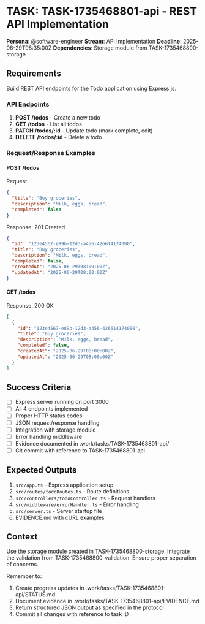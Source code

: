 # TASK: TASK-1735468801-api - REST API Implementation
**Persona**: @software-engineer
**Stream**: API Implementation
**Deadline**: 2025-06-29T08:35:00Z
**Dependencies**: Storage module from TASK-1735468800-storage

## Requirements
Build REST API endpoints for the Todo application using Express.js.

### API Endpoints
1. **POST /todos** - Create a new todo
2. **GET /todos** - List all todos
3. **PATCH /todos/:id** - Update todo (mark complete, edit)
4. **DELETE /todos/:id** - Delete a todo

### Request/Response Examples

#### POST /todos
Request:
```json
{
  "title": "Buy groceries",
  "description": "Milk, eggs, bread",
  "completed": false
}
```
Response: 201 Created
```json
{
  "id": "123e4567-e89b-12d3-a456-426614174000",
  "title": "Buy groceries",
  "description": "Milk, eggs, bread",
  "completed": false,
  "createdAt": "2025-06-29T08:00:00Z",
  "updatedAt": "2025-06-29T08:00:00Z"
}
```

#### GET /todos
Response: 200 OK
```json
[
  {
    "id": "123e4567-e89b-12d3-a456-426614174000",
    "title": "Buy groceries",
    "description": "Milk, eggs, bread",
    "completed": false,
    "createdAt": "2025-06-29T08:00:00Z",
    "updatedAt": "2025-06-29T08:00:00Z"
  }
]
```

## Success Criteria
- [ ] Express server running on port 3000
- [ ] All 4 endpoints implemented
- [ ] Proper HTTP status codes
- [ ] JSON request/response handling
- [ ] Integration with storage module
- [ ] Error handling middleware
- [ ] Evidence documented in .work/tasks/TASK-1735468801-api/
- [ ] Git commit with reference to TASK-1735468801-api

## Expected Outputs
1. `src/app.ts` - Express application setup
2. `src/routes/todoRoutes.ts` - Route definitions
3. `src/controllers/todoController.ts` - Request handlers
4. `src/middleware/errorHandler.ts` - Error handling
5. `src/server.ts` - Server startup file
6. EVIDENCE.md with cURL examples

## Context
Use the storage module created in TASK-1735468800-storage. Integrate the validation from TASK-1735468800-validation. Ensure proper separation of concerns.

Remember to:
1. Create progress updates in .work/tasks/TASK-1735468801-api/STATUS.md
2. Document evidence in .work/tasks/TASK-1735468801-api/EVIDENCE.md
3. Return structured JSON output as specified in the protocol
4. Commit all changes with reference to task ID